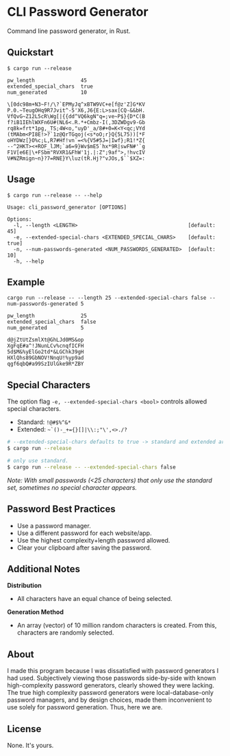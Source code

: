 # CLI Password Generator

Command line password generator, in Rust.

## Quickstart

```terminal
$ cargo run --release

pw_length               45
extended_special_chars  true
num_generated           10

\[0dc98m+N3~F!/\?`EPMyJq^xBTW9VC+e[f@z'Z]G*KV
P.0.~TeugOHq9R7Jvit^-5'X6,J6{E:L>sax[CQ-&&bH.
VfQvG~Z12L5cR\Wg[|{{dd^VQ6kgN"q=;ve~P$}{D*C(B
f?iB1IEhlWXFn6U#(NL6<.R.*+Cmbz-I(,3DZWDgv9-Gb
rq8k=frt*1pg,_TS;4W<o,"uyD'_a/8#+0=K<Y<qc;VYd
(tMAbm<PI8E!>?`1z@QrTGqoj(<s*oO;r}Q{5L75))[*F
oHYDWz[}O%c;L,R7#Hf!vn`=<%{V5#5J=|Iwf};R1!*Z{
--^2HKT><+ROF_lJM;`a6=9}Wv$mE5`hx*9R|swFN#'`g
F1V[e6E|\+FSbm"RVXR1&FhW'1j.|:Z";9af">,!hvcIV
V#NZRmign~n}?7=RNE}Y\luz(tR.Hj?"vJOs,$``$XZ=:
```


## Usage

```terminal
$ cargo run --release -- --help

Usage: cli_password_generator [OPTIONS]

Options:
  -l, --length <LENGTH>                                    [default: 45]
  -e, --extended-special-chars <EXTENDED_SPECIAL_CHARS>    [default: true]
  -n, --num-passwords-generated <NUM_PASSWORDS_GENERATED>  [default: 10]
  -h, --help   
```


## Example

```terminal
cargo run --release -- --length 25 --extended-special-chars false --num-passwords-generated 5

pw_length               25
extended_special_chars  false
num_generated           5

d@jZtUtZsmlXt@GhLJd0MS&op
XgFqE#a^!JNunLCv%cnqfICFH
5d$M&%yElGo2td*&LGChk39gH
HXlQhs89GbNOV!NnqU!%yp9ad
qgf6qbQ#a99SzIUlGke9R*ZBY
```


## Special Characters

The option flag ```-e, --extended-special-chars <bool>``` controls allowed special characters.

 - Standard: ```!@#$%^&*```
 - Extended: ```~`()-_+={}[]|\\:;"\',<>./?```

```bash
# --extended-special-chars defaults to true -> standard and extended are used.
$ cargo run --release

# only use standard.
$ cargo run --release -- --extended-special-chars false
```

*Note: With small passwords (<25 characters) that only use the standard set, sometimes no special character appears.*


## Password Best Practices

 - Use a password manager.
 - Use a different password for each website/app. 
 - Use the highest complexity+length password allowed.
 - Clear your clipboard after saving the password.


## Additional Notes

**Distribution**
 - All characters have an equal chance of being selected.

**Generation Method**
 - An array (vector) of 10 million random characters is created. From this, characters are randomly selected.


## About

I made this program because I was dissatisfied with password generators I had used. Subjectively viewing those passwords side-by-side with known high-complexity password generators, clearly showed they were lacking. The true high complexity password generators were local-database-only password managers, and by design choices, made them inconvenient to use solely for password generation. Thus, here we are.


## License

None. It's yours.

